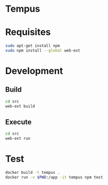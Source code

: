 # Tempus

# Requisites

```bash
sudo apt-get install npm
sudo npm install --global web-ext
```

# Development

## Build

```bash
cd src
web-ext build
```

## Execute

```bash
cd src
web-ext run
```

# Test

```bash
docker build -t tempus .
docker run -v $PWD:/app -it tempus npm test
```